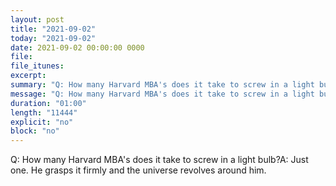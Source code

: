 ```yaml
---
layout: post
title: "2021-09-02"
today: "2021-09-02"
date: 2021-09-02 00:00:00 0000
file:
file_itunes:
excerpt:
summary: "Q: How many Harvard MBA's does it take to screw in a light bulb?A: Just one. He grasps it firmly and the universe revolves around him."
message: "Q: How many Harvard MBA's does it take to screw in a light bulb?A: Just one. He grasps it firmly and the universe revolves around him."
duration: "01:00"
length: "11444"
explicit: "no"
block: "no"
---
```

Q: How many Harvard MBA's does it take to screw in a light bulb?A: Just one. He grasps it firmly and the universe revolves around him.

